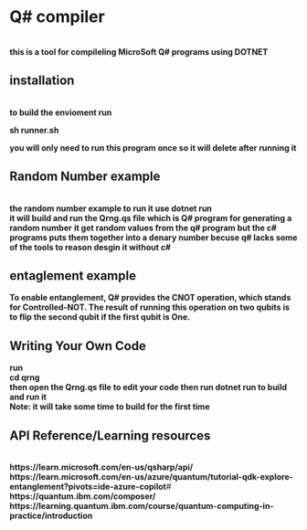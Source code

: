 <h1>Q# compiler</h1>
<br>
<b>this is a tool for compileling MicroSoft Q# programs using DOTNET </b>
<h2>installation</h2>
<br>
<b>to build the envioment run <br><p>sh runner.sh</p>you will only need to run this program once so it will delete after running it</b>
<h2>Random Number example</h2>
<br>
<b>the random number example to run it use dotnet run <br>it will build and run the Qrng.qs file which is Q# program for generating a random number</b>
<b>it get random values from the q# program but the c# programs puts them together into a denary number becuse q# lacks some of the tools to reason desgin it without c#</b>
<h2>entaglement example</h2>
<b>To enable entanglement, Q# provides the CNOT operation, which stands for Controlled-NOT. The result of running this operation on two qubits is to flip the second qubit if the first qubit is One.</b>


<h2>Writing Your Own Code</h2>
<b>run<br>cd qrng<br>then open the Qrng.qs file to edit your code then run dotnet run to build and run it<br>Note: it will take some time to build for the first time</b>
<h2>API Reference/Learning resources</h2>
<br>
<b>https://learn.microsoft.com/en-us/qsharp/api/</b>
<b>https://learn.microsoft.com/en-us/azure/quantum/tutorial-qdk-explore-entanglement?pivots=ide-azure-copilot</b>#
<b>https://quantum.ibm.com/composer/</b>
<b>https://learning.quantum.ibm.com/course/quantum-computing-in-practice/introduction</b>
